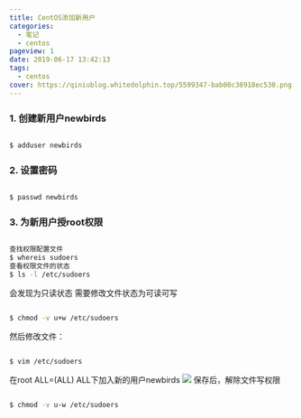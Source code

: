 ```yaml
---
title: CentOS添加新用户
categories:
  - 笔记
  - centos
pageview: 1
date: 2019-06-17 13:42:13
tags:
  - centos
cover: https://qiniublog.whitedolphin.top/5599347-bab00c38918ec530.png
---
```


### 1. 创建新用户newbirds
```bash

$ adduser newbirds

```
### 2. 设置密码
```bash

$ passwd newbirds

```
### 3. 为新用户授root权限
```bash

查找权限配置文件
$ whereis sudoers
查看权限文件的状态
$ ls -l /etc/sudoers

```
会发现为只读状态
需要修改文件状态为可读可写

```bash

$ chmod -v u+w /etc/sudoers

```
然后修改文件：
```bash

$ vim /etc/sudoers

```
在root ALL=(ALL) ALL下加入新的用户newbirds
![](https://qiniublog.whitedolphin.top/5599347-bab00c38918ec530.png)
保存后，解除文件写权限
```bash

$ chmod -v u-w /etc/sudoers

```